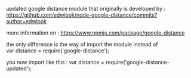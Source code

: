 updated google distance module that originally is developed by : 
https://github.com/edwlook/node-google-distance/commits?author=edwlook


more information on : 
https://www.npmjs.com/package/google-distance


the only difference is the way of import the module 
instead of  
var distance = require('google-distance');


you now import like this :
var distance = require('google-distance-updated');

